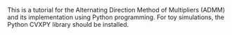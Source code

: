 This is a tutorial for the Alternating Direction Method of Multipliers (ADMM) and its implementation using Python programming. For toy simulations, the Python CVXPY library should be installed.
